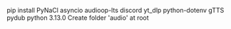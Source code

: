 pip install PyNaCl asyncio audioop-lts discord yt_dlp python-dotenv gTTS pydub
python 3.13.0
Create folder 'audio' at root